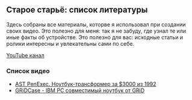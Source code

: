 ## Старое старьё: список литературы

Здесь собраны все материалы, которве я использовал при создании своих видео. Это полезно для меня: так я не забуду, где узнал те или иные факты об устройстве. Это полезно для вас: исходные статьи и ролики интересны и увлекательны сами по себе.

[YouTube канал](https://www.youtube.com/user/kogdazjasdohnu)

### Список видео

* [AST PenExec. Ноутбук-трансформер за $3000 из 1992](./AST%20PenExec.md)
* [GRiDCase - IBM PC совместимый ноутбук от GRiD](./GRiDCase.md)
